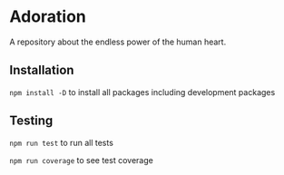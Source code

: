 # Adoration

A repository about the endless power of the human heart.

## Installation

`npm install -D` to install all packages including development packages

## Testing

`npm run test` to run all tests

`npm run coverage` to see test coverage